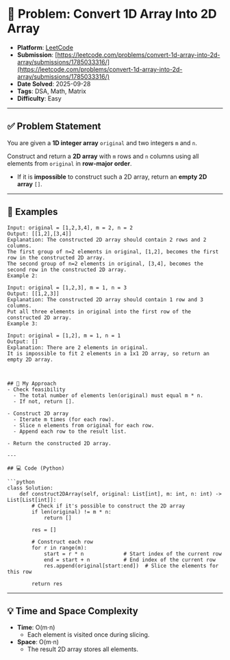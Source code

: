 # 🧲 Problem: Convert 1D Array Into 2D Array

- **Platform**: [LeetCode](https://leetcode.com/problems/convert-1d-array-into-2d-array/description/)
- **Submission**: [https://leetcode.com/problems/convert-1d-array-into-2d-array/submissions/1785033316/](https://leetcode.com/problems/convert-1d-array-into-2d-array/submissions/1785033316/)
- **Date Solved**: 2025-09-28
- **Tags**: DSA, Math, Matrix
- **Difficulty**: Easy

---

## ✅ Problem Statement
You are given a **1D integer array** `original` and two integers `m` and `n`.  

Construct and return a **2D array** with `m` rows and `n` columns using all elements from `original` in **row-major order**.  

- If it is **impossible** to construct such a 2D array, return an **empty 2D array** `[]`.

---

## 🔹 Examples
```text
Input: original = [1,2,3,4], m = 2, n = 2
Output: [[1,2],[3,4]]
Explanation: The constructed 2D array should contain 2 rows and 2 columns.
The first group of n=2 elements in original, [1,2], becomes the first row in the constructed 2D array.
The second group of n=2 elements in original, [3,4], becomes the second row in the constructed 2D array.
Example 2:

Input: original = [1,2,3], m = 1, n = 3
Output: [[1,2,3]]
Explanation: The constructed 2D array should contain 1 row and 3 columns.
Put all three elements in original into the first row of the constructed 2D array.
Example 3:

Input: original = [1,2], m = 1, n = 1
Output: []
Explanation: There are 2 elements in original.
It is impossible to fit 2 elements in a 1x1 2D array, so return an empty 2D array.



## 🚀 My Approach
- Check feasibility
  - The total number of elements len(original) must equal m * n.
  - If not, return [].

- Construct 2D array
  - Iterate m times (for each row).
  - Slice n elements from original for each row.
  - Append each row to the result list.

- Return the constructed 2D array.

---

## 💻 Code (Python)

```python
class Solution:
    def construct2DArray(self, original: List[int], m: int, n: int) -> List[List[int]]:
        # Check if it's possible to construct the 2D array
        if len(original) != m * n:
            return []

        res = []

        # Construct each row
        for r in range(m):
            start = r * n             # Start index of the current row
            end = start + n           # End index of the current row
            res.append(original[start:end])  # Slice the elements for this row

        return res
```

---

## 💡 Time and Space Complexity
- **Time**: O(m⋅n)
    - Each element is visited once during slicing.
- **Space**: O(m⋅n)
    - The result 2D array stores all elements.
